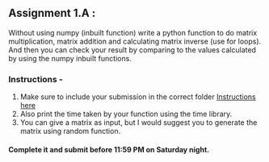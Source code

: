 ## Assignment 1.A :  
Without using numpy (inbuilt function) write a python function to do matrix multiplication, matrix addition and calculating matrix inverse (use for loops). 
And then you can check your result by comparing to the values calculated by using the numpy inbuilt functions.

### Instructions -
1. Make sure to include your submission in the correct folder [Instructions here](https://github.com/sandeepb20/Project2022/tree/main/Python_and_its_common_uses#instructions-for-assignment-submissions)
2. Also print the time taken by your function using the time library.
3. You can give a matrix as input, but I would suggest you to generate the matrix using random function.

#### Complete it and submit before 11:59 PM on Saturday night.
